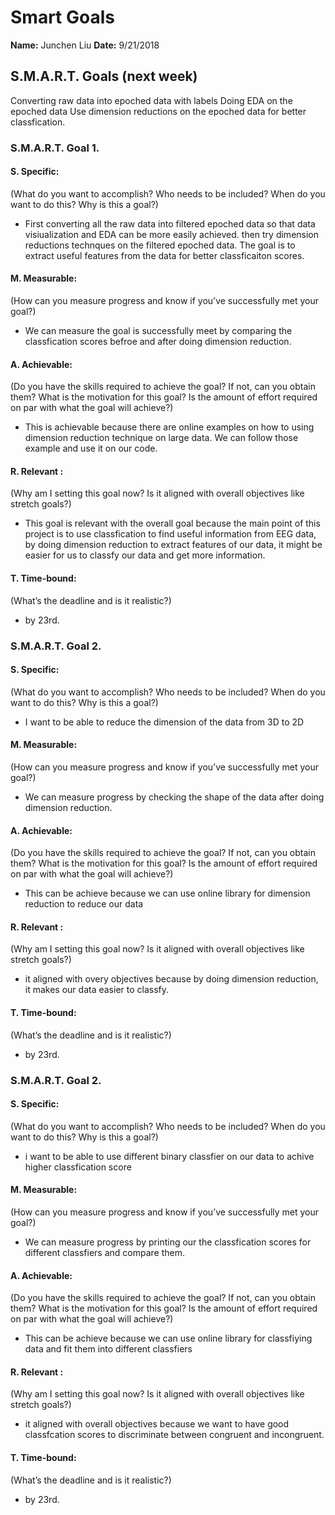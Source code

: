 # Smart Goals

 **Name:** Junchen Liu
 **Date:** 9/21/2018



 ## S.M.A.R.T. Goals (next week)

 Converting raw data into epoched data with labels
 Doing EDA on the epoched data
 Use dimension reductions on the epoched data for better classfication. 


 ### S.M.A.R.T. Goal 1.

 #### S. Specific: 
 (What do you want to accomplish? Who needs to be included? When do you want to do this? Why is this a goal?)
 * First converting all the raw data into filtered epoched data so that data visiualization and EDA can be more easily achieved.
 then try dimension reductions technques on the filtered epoched data. The goal is to extract useful features from the data for better classficaiton scores.

 #### M. Measurable: 
 (How can you measure progress and know if you’ve successfully met your goal?)
 * We can measure the goal is successfully meet by comparing the classfication scores befroe and after doing dimension reduction.

 #### A. Achievable: 
 (Do you have the skills required to achieve the goal? If not, can you obtain them? What is the motivation for this goal? Is the amount of effort required on par with what the goal will achieve?)
 * This is achievable because there are online examples on how to using dimension reduction technique on large data. We can follow those example and
 use it on our code.

 #### R. Relevant :
 (Why am I setting this goal now? Is it aligned with overall objectives like stretch goals?)
 * This goal is relevant with the overall goal because the main point of this project is to use classfication to find useful information from
 EEG data, by doing dimension reduction to extract features of our data, it might be easier for us to classfy our data and get more information.

 #### T. Time-bound: 
 (What’s the deadline and is it realistic?)
 * by 23rd. 
 
 
 ### S.M.A.R.T. Goal 2.

 #### S. Specific: 
 (What do you want to accomplish? Who needs to be included? When do you want to do this? Why is this a goal?)
 * I want to be able to reduce the dimension of the data from 3D to 2D
 #### M. Measurable: 
 (How can you measure progress and know if you’ve successfully met your goal?)
 * We can measure progress by checking the shape of the data after doing dimension reduction.
 #### A. Achievable: 
 (Do you have the skills required to achieve the goal? If not, can you obtain them? What is the motivation for this goal? Is the amount of effort required on par with what the goal will achieve?)
 * This can be achieve because we can use online library for dimension reduction to reduce our data

 #### R. Relevant :
 (Why am I setting this goal now? Is it aligned with overall objectives like stretch goals?)
 * it aligned with overy objectives because by doing dimension reduction, it makes our data easier to classfy.
 #### T. Time-bound: 
 (What’s the deadline and is it realistic?)
 * by 23rd. 
 
  ### S.M.A.R.T. Goal 2.

 #### S. Specific: 
 (What do you want to accomplish? Who needs to be included? When do you want to do this? Why is this a goal?)
 * i want to be able to use different binary classfier on our data to achive higher classfication score
 #### M. Measurable: 
 (How can you measure progress and know if you’ve successfully met your goal?)
 * We can measure progress by printing our the classfication scores for different classfiers and compare them.
 #### A. Achievable: 
 (Do you have the skills required to achieve the goal? If not, can you obtain them? What is the motivation for this goal? Is the amount of effort required on par with what the goal will achieve?)
 * This can be achieve because we can use online library for classfiying data and fit them into different classfiers

 #### R. Relevant :
 (Why am I setting this goal now? Is it aligned with overall objectives like stretch goals?)
 * it aligned with overall objectives because we want to have good classfcation scores to discriminate between congruent and incongruent.
 #### T. Time-bound: 
 (What’s the deadline and is it realistic?)
 * by 23rd. 
